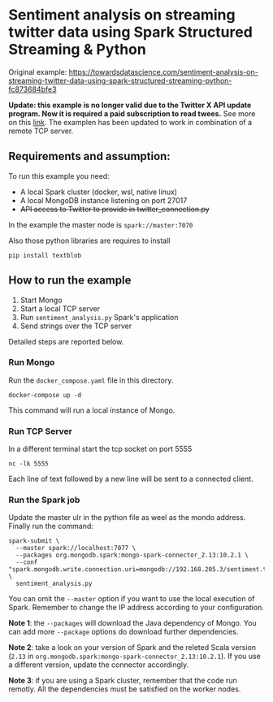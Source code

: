 <H1>Sentiment analysis on streaming twitter data using Spark Structured Streaming & Python </H1>

Original example: https://towardsdatascience.com/sentiment-analysis-on-streaming-twitter-data-using-spark-structured-streaming-python-fc873684bfe3

**Update: this example is no longer valid due to the Twitter X API update program. Now it is required a paid subscription to read twees.** See more on this [link](https://developer.twitter.com/en/docs/twitter-api/getting-started/about-twitter-api]). The examplen has been updated to work in combination of a remote TCP server.


## Requirements and assumption:
To run this example you need:
* A local Spark cluster (docker, wsl, native linux)
* A local MongoDB instance listening on port  27017
*  ~~API access to Twitter to provide in   twitter_connection.py~~

In the example the master node is  `spark://master:7070`

Also those python libraries are requires to install

    pip install textblob

## How to run the example

1. Start Mongo
2. Start a local TCP server
3. Run `sentiment_analysis.py` Spark's application
4. Send strings over the TCP server

Detailed steps are reported below.

### Run Mongo
Run the `docker_compose.yaml` file in this directory.

    docker-compose up -d

This command will run a local instance of Mongo. 

### Run TCP Server
In a different terminal start the tcp socket on port 5555

    nc -lk 5555

Each line of text followed by a new line will be sent to a connected client.

### Run the Spark job
Update the master ulr in the python file as weel as the mondo address. Finally run the command:

```
spark-submit \
  --master spark://localhost:7077 \
  --packages org.mongodb.spark:mongo-spark-connector_2.13:10.2.1 \
  --conf "spark.mongodb.write.connection.uri=mongodb://192.168.205.3/sentiment.tweets" \
  sentiment_analysis.py
```

You can omit the `--master` option if you want to use the local execution of Spark. Remember to change the IP address according to your configuration.

**Note 1**: the `--packages` will download the Java dependency of Mongo. You can add more `--package` options do download further dependencies. 

**Note 2**: take a look on your version of Spark and the releted Scala version (`2.13` in `org.mongodb.spark:mongo-spark-connector_2.13:10.2.1`). If you use a different version, update the connector accordingly. 

**Note 3**: if you are using a Spark cluster, remember that the code run remotly. All the dependencies must be satisfied on the worker nodes. 

